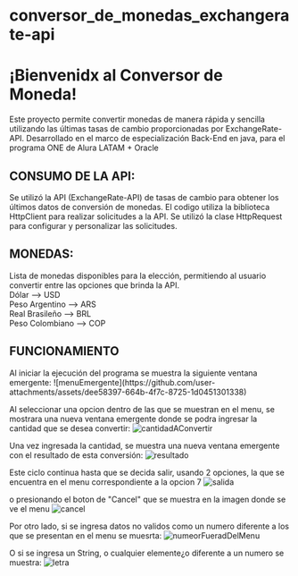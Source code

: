 # conversor_de_monedas_exchangerate-api
<h1>¡Bienvenidx al Conversor de Moneda!</h1>
Este proyecto permite convertir monedas de manera rápida y sencilla utilizando las últimas tasas de cambio proporcionadas por ExchangeRate-API. 
Desarrollado en el marco de especialización Back-End en java, para el programa ONE de Alura LATAM + Oracle

<h2>CONSUMO DE LA API:</h2>
Se utilizó la API (ExchangeRate-API) de tasas de cambio para obtener los últimos datos de conversión de monedas. El codigo utiliza la biblioteca HttpClient para realizar solicitudes a la API. Se utilizó la clase HttpRequest para configurar y personalizar las solicitudes. 

<h2>MONEDAS:</h2>
Lista de monedas disponibles para la elección, permitiendo al usuario convertir entre las opciones que brinda la API. <br>
Dólar           --> USD  <br>
Peso Argentino  --> ARS  <br>
Real Brasileño  --> BRL <br>
Peso Colombiano --> COP <br>

<h2>FUNCIONAMIENTO</h2>
Al iniciar la ejecución del programa se muestra la siguiente ventana emergente:
![menuEmergente](https://github.com/user-attachments/assets/dee58397-664b-4f7c-8725-1d0451301338)

Al seleccionar una opcion dentro de las que se muestran en el menu, se mostrara una nueva ventana emergente donde se podra ingresar la cantidad que se desea convertir:
![cantidadAConvertir](https://github.com/user-attachments/assets/60a34591-7112-469b-823e-f851a1eaeeae)

Una vez ingresada la cantidad, se muestra una nueva ventana emergente con el resultado de esta conversión:
![resultado](https://github.com/user-attachments/assets/bb3dc469-6eea-4e72-9075-604437396bd9)


Este ciclo continua hasta que se decida salir, usando 2 opciones, la que se encuentra en el menu correspondiente a la opcion 7 
![salida](https://github.com/user-attachments/assets/e28b1474-0d8d-4ad8-9bca-618c708db3af)

o presionando el boton de "Cancel" que se muestra en la imagen donde se ve el menu
![cancel](https://github.com/user-attachments/assets/14aaa0af-91d4-44a2-9cf5-2ae7231cd7ad)

Por otro lado, si se ingresa datos no validos como un numero diferente a los que se presentan en el menu se muesrta:
![numeorFueradDelMenu](https://github.com/user-attachments/assets/517c042e-cc2b-45de-809c-5203736bcd36)

O si se ingresa un String, o cualquier elemente¿o diferente a un numero se muestra:
![letra](https://github.com/user-attachments/assets/e3738ff6-f9dd-4d67-a7a8-6b12b4cb4d4b)
